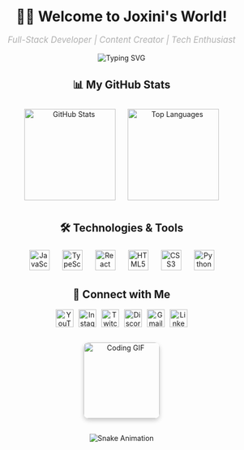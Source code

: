 <!-- Header with Typing Animation -->
<div align="center">
  <h1>👨‍💻 Welcome to Joxini's World!</h1>
  <p style="font-size: 1.2em; color: #b0b0b0;">
    <span style="font-style: italic;">Full-Stack Developer | Content Creator | Tech Enthusiast</span>
  </p>
  <img src="https://readme-typing-svg.demolab.com?font=Fira+Code&size=20&pause=1000&color=00FF88&center=true&vCenter=true&width=500&lines=Building+awesome+projects+with+code;Creating+content+on+YouTube+%26+Twitch;Passionate+about+JavaScript+%26+Python" alt="Typing SVG" />
</div>

<!-- Stats and Languages Section -->
<div align="center" style="margin: 30px 0;">
  <h2>📊 My GitHub Stats</h2>
  <img src="https://github-readme-stats.vercel.app/api?username=Joxini&show_icons=true&include_all_commits=true&count_private=true&theme=radical&hide_border=true&custom_title=Contribution+Stats" height="180" alt="GitHub Stats" style="padding: 10px;" />
  <img src="https://github-readme-stats.vercel.app/api/top-langs?username=Joxini&layout=compact&langs_count=6&theme=radical&hide_border=true&custom_title=Top+Languages" height="180" alt="Top Languages" style="padding: 10px;" />
</div>

<!-- Technologies Section with Hover Effects -->
<div align="center" style="margin: 30px 0;">
  <h2>🛠️ Technologies & Tools</h2>
  <div style="display: flex; flex-wrap: wrap; justify-content: center; gap: 15px;">
    <img src="https://cdn.jsdelivr.net/gh/devicons/devicon/icons/javascript/javascript-original.svg" height="40" alt="JavaScript" style="transition: transform 0.3s; margin: 5px;" onmouseover="this.style.transform='scale(1.2)'" onmouseout="this.style.transform='scale(1)'" />
    <img src="https://cdn.jsdelivr.net/gh/devicons/devicon/icons/typescript/typescript-original.svg" height="40" alt="TypeScript" style="transition: transform 0.3s; margin: 5px;" onmouseover="this.style.transform='scale(1.2)'" onmouseout="this.style.transform='scale(1)'" />
    <img src="https://cdn.jsdelivr.net/gh/devicons/devicon/icons/react/react-original.svg" height="40" alt="React" style="transition: transform 0.3s; margin: 5px;" onmouseover="this.style.transform='scale(1.2)'" onmouseout="this.style.transform='scale(1)'" />
    <img src="https://cdn.jsdelivr.net/gh/devicons/devicon/icons/html5/html5-original.svg" height="40" alt="HTML5" style="transition: transform 0.3s; margin: 5px;" onmouseover="this.style.transform='scale(1.2)'" onmouseout="this.style.transform='scale(1)'" />
    <img src="https://cdn.jsdelivr.net/gh/devicons/devicon/icons/css3/css3-original.svg" height="40" alt="CSS3" style="transition: transform 0.3s; margin: 5px;" onmouseover="this.style.transform='scale(1.2)'" onmouseout="this.style.transform='scale(1)'" />
    <img src="https://cdn.jsdelivr.net/gh/devicons/devicon/icons/python/python-original.svg" height="40" alt="Python" style="transition: transform 0.3s; margin: 5px;" onmouseover="this.style.transform='scale(1.2)'" onmouseout="this.style.transform='scale(1)'" />
  </div>
</div>

<!-- Social Media Section with Modern Badges -->
<div align="center" style="margin: 30px 0;">
  <h2>📱 Connect with Me</h2>
  <div style="display: flex; flex-wrap: wrap; justify-content: center; gap: 10px;">
    <a href="https://youtube.com/@joxini5979?si=vrc04fcG1awqvWtZ">
      <img src="https://img.shields.io/badge/YouTube-%23FF0000?style=for-the-badge&logo=youtube&logoColor=white" height="35" alt="YouTube" />
    </a>
    <a href="https://www.instagram.com/joxini_jv?igsh=MXZmYTE1ODJpZ2V3NQ==">
      <img src="https://img.shields.io/badge/Instagram-%23E4405F?style=for-the-badge&logo=instagram&logoColor=white" height="35" alt="Instagram" />
    </a>
    <a href="#">
      <img src="https://img.shields.io/badge/Twitch-%239146FF?style=for-the-badge&logo=twitch&logoColor=white" height="35" alt="Twitch" />
    </a>
    <a href="#">
      <img src="https://img.shields.io/badge/Discord-%237289DA?style=for-the-badge&logo=discord&logoColor=white" height="35" alt="Discord" />
    </a>
    <a href="#">
      <img src="https://img.shields.io/badge/Gmail-%23D14836?style=for-the-badge&logo=gmail&logoColor=white" height="35" alt="Gmail" />
    </a>
    <a href="#">
      <img src="https://img.shields.io/badge/LinkedIn-%230077B5?style=for-the-badge&logo=linkedin&logoColor=white" height="35" alt="LinkedIn" />
    </a>
  </div>
</div>

<!-- Fun Animated GIF -->
<div align="center" style="margin: 30px 0;">
  <img height="150" src="https://media0.giphy.com/media/GRSnxyhJnPsaQy9YLn/giphy.gif" alt="Coding GIF" style="border-radius: 10px; box-shadow: 0 4px 8px rgba(0,0,0,0.2);" />
</div>

<!-- Snake Animation -->
<div align="center">
  <img src="https://raw.githubusercontent.com/maurodesouza/maurodesouza/output/snake.svg" alt="Snake Animation" />
</div>
